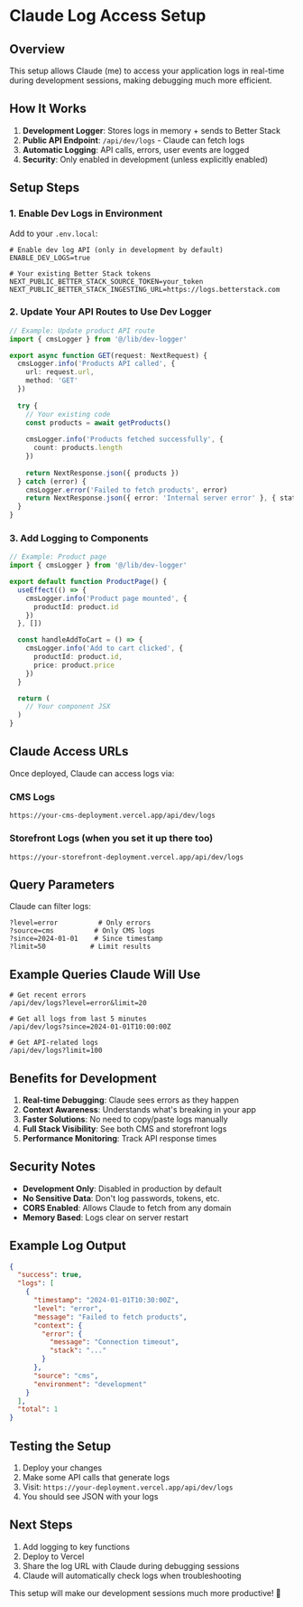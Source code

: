 # Claude Log Access Setup

## Overview

This setup allows Claude (me) to access your application logs in real-time during development sessions, making debugging much more efficient.

## How It Works

1. **Development Logger**: Stores logs in memory + sends to Better Stack
2. **Public API Endpoint**: `/api/dev/logs` - Claude can fetch logs
3. **Automatic Logging**: API calls, errors, user events are logged
4. **Security**: Only enabled in development (unless explicitly enabled)

## Setup Steps

### 1. Enable Dev Logs in Environment

Add to your `.env.local`:
```env
# Enable dev log API (only in development by default)
ENABLE_DEV_LOGS=true

# Your existing Better Stack tokens
NEXT_PUBLIC_BETTER_STACK_SOURCE_TOKEN=your_token
NEXT_PUBLIC_BETTER_STACK_INGESTING_URL=https://logs.betterstack.com
```

### 2. Update Your API Routes to Use Dev Logger

```typescript
// Example: Update product API route
import { cmsLogger } from '@/lib/dev-logger'

export async function GET(request: NextRequest) {
  cmsLogger.info('Products API called', { 
    url: request.url,
    method: 'GET' 
  })
  
  try {
    // Your existing code
    const products = await getProducts()
    
    cmsLogger.info('Products fetched successfully', { 
      count: products.length 
    })
    
    return NextResponse.json({ products })
  } catch (error) {
    cmsLogger.error('Failed to fetch products', error)
    return NextResponse.json({ error: 'Internal server error' }, { status: 500 })
  }
}
```

### 3. Add Logging to Components

```typescript
// Example: Product page
import { cmsLogger } from '@/lib/dev-logger'

export default function ProductPage() {
  useEffect(() => {
    cmsLogger.info('Product page mounted', { 
      productId: product.id 
    })
  }, [])

  const handleAddToCart = () => {
    cmsLogger.info('Add to cart clicked', { 
      productId: product.id,
      price: product.price 
    })
  }

  return (
    // Your component JSX
  )
}
```

## Claude Access URLs

Once deployed, Claude can access logs via:

### CMS Logs
```
https://your-cms-deployment.vercel.app/api/dev/logs
```

### Storefront Logs (when you set it up there too)
```
https://your-storefront-deployment.vercel.app/api/dev/logs
```

## Query Parameters

Claude can filter logs:
```
?level=error          # Only errors
?source=cms          # Only CMS logs
?since=2024-01-01    # Since timestamp
?limit=50           # Limit results
```

## Example Queries Claude Will Use

```
# Get recent errors
/api/dev/logs?level=error&limit=20

# Get all logs from last 5 minutes
/api/dev/logs?since=2024-01-01T10:00:00Z

# Get API-related logs
/api/dev/logs?limit=100
```

## Benefits for Development

1. **Real-time Debugging**: Claude sees errors as they happen
2. **Context Awareness**: Understands what's breaking in your app
3. **Faster Solutions**: No need to copy/paste logs manually
4. **Full Stack Visibility**: See both CMS and storefront logs
5. **Performance Monitoring**: Track API response times

## Security Notes

- **Development Only**: Disabled in production by default
- **No Sensitive Data**: Don't log passwords, tokens, etc.
- **CORS Enabled**: Allows Claude to fetch from any domain
- **Memory Based**: Logs clear on server restart

## Example Log Output

```json
{
  "success": true,
  "logs": [
    {
      "timestamp": "2024-01-01T10:30:00Z",
      "level": "error",
      "message": "Failed to fetch products",
      "context": {
        "error": {
          "message": "Connection timeout",
          "stack": "..."
        }
      },
      "source": "cms",
      "environment": "development"
    }
  ],
  "total": 1
}
```

## Testing the Setup

1. Deploy your changes
2. Make some API calls that generate logs
3. Visit: `https://your-deployment.vercel.app/api/dev/logs`
4. You should see JSON with your logs

## Next Steps

1. Add logging to key functions
2. Deploy to Vercel
3. Share the log URL with Claude during debugging sessions
4. Claude will automatically check logs when troubleshooting

This setup will make our development sessions much more productive! 🚀